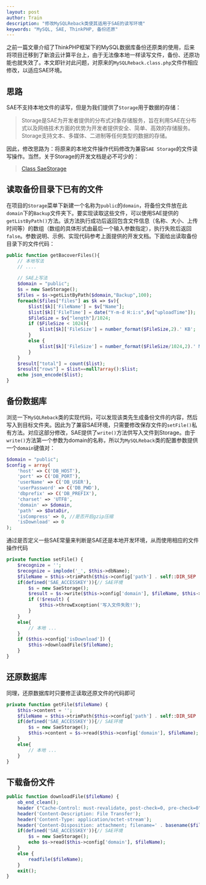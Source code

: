 ```yaml
---
layout: post
author: Train
description: "修改MySQLReback类使其适用于SAE的读写环境"
keywords: "MySQL, SAE, ThinkPHP, 备份还原"
---
```


之前一篇文章介绍了ThinkPHP框架下的MySQL数据库备份还原类的使用，后来将项目迁移到了新浪云计算平台上，由于无法像本地一样读写文件，备份、还原功能也就失效了。本文即针对此问题，对原来的`MySQLReback.class.php`文件作相应修改，以适应SAE环境。

## 思路

SAE不支持本地文件的读写，但是为我们提供了`Storage`用于数据的存储：

> Storage是SAE为开发者提供的分布式对象存储服务，旨在利用SAE在分布式以及网络技术方面的优势为开发者提供安全、简单、高效的存储服务。Storage支持文本、多媒体、二进制等任何类型的数据的存储。
 
因此，修改思路为：将原来的本地文件操作代码修改为兼容`SAE Storage`的文件读写操作。当然，关于Storage的开发文档是必不可少的：

> [Class SaeStorage](http://apidoc.sinaapp.com/class-SaeStorage.html)

## 读取备份目录下已有的文件

在项目的`Storage`菜单下新建一个名称为`public`的`domain`，将备份文件放在此`domain`下的`Backup`文件夹下。要实现读取这些文件，可以使用SAE提供的`getListByPath()`方法。该方法执行成功后返回包含文件信息（名称、大小、上传时间等）的数组（数组的具体形式由最后一个输入参数指定），执行失败后返回`false`。参数说明、示例、实现代码参考上面提供的开发文档。下面给出读取备份目录下的文件代码：

```php
public function getBacoverFiles(){        
    // 本地写法
    // ....
 
    // SAE上写法
    $domain = "public";
    $s = new SaeStorage();
    $files = $s->getListByPath($domain,"Backup",100);
    foreach($files["files"] as $k => $v){
        $list[$k]['FileName'] = $v["Name"];
        $list[$k]['FileTime'] = date("Y-m-d H:i:s",$v["uploadTime"]);
        $FileSize = $v["length"]/1024;
        if ($FileSize < 1024){
            $list[$k]['FileSize'] = number_format($FileSize,2).' KB';
        }
        else {
            $list[$k]['FileSize'] = number_format($FileSize/1024,2).' MB';
        }
    }
    $result["total"] = count($list);
    $result["rows"] = $list==null?array():$list;
    echo json_encode($list);
}
```

## 备份数据库

浏览一下`MySQLReback`类的实现代码，可以发现该类先生成备份文件的内容，然后写入到目标文件夹。因此为了兼容SAE环境，只需要修改保存文件的`setFile()`私有方法。对应这部分修改，SAE提供了`write()`方法供写入文件到Storage。由于`write()`方法第一个参数为domain的名称，所以为`MySQLReback`类的配置参数提供一个`domain`键值对：

```php
$domain = "public";
$config = array(
    'host' => C('DB_HOST'),
    'port' => C('DB_PORT'),
    'userName' => C('DB_USER'),
    'userPassword' => C('DB_PWD'),
    'dbprefix' => C('DB_PREFIX'),
    'charset' => 'UTF8',
    'domain' => $domain,
    'path' => $DataDir,
    'isCompress' => 0, //是否开启gzip压缩
    'isDownload' => 0  
);
```

通过是否定义一些SAE常量来判断是SAE还是本地开发环境，从而使用相应的文件操作代码

```php
private function setFile() {
    $recognize = '';
    $recognize = implode('_', $this->dbName);
    $fileName = $this->trimPath($this->config['path'] . self::DIR_SEP . $recognize.'_'.date('YmdHis') . '_' . mt_rand(100000000,999999999) .'.sql');        
    if(defined('SAE_ACCESSKEY')){// SAE环境
        $s = new SaeStorage();
        $result = $s->write($this->config['domain'], $fileName, $this->content);
        if (!$result) {
            $this->throwException('写入文件失败!');
        }
    }
    else{  
        // 本地 ...    
    }            
    if ($this->config['isDownload']) {
        $this->downloadFile($fileName);
    }
}
```

## 还原数据库

同理，还原数据库时只要修正读取还原文件的代码即可

```php
private function getFile($fileName) {
    $this->content = '';
    $fileName = $this->trimPath($this->config['path'] . self::DIR_SEP .$fileName);
    if(defined('SAE_ACCESSKEY')){// SAE环境
        $s = new SaeStorage();
        $this->content = $s->read($this->config['domain'], $fileName);
    }
    else{
        // 本地 ...
    }            
}
```

## 下载备份文件

```php
public function downloadFile($fileName) {
    ob_end_clean();
    header ("Cache-Control: must-revalidate, post-check=0, pre-check=0");
    header('Content-Description: File Transfer');
    header('Content-Type: application/octet-stream');
    header('Content-Disposition: attachment; filename=' . basename($fileName));
    if(defined('SAE_ACCESSKEY')){// SAE环境
        $s = new SaeStorage();
        echo $s->read($this->config['domain'], $fileName);
    }
    else {
        readfile($fileName);
    }
    exit();
}
```
